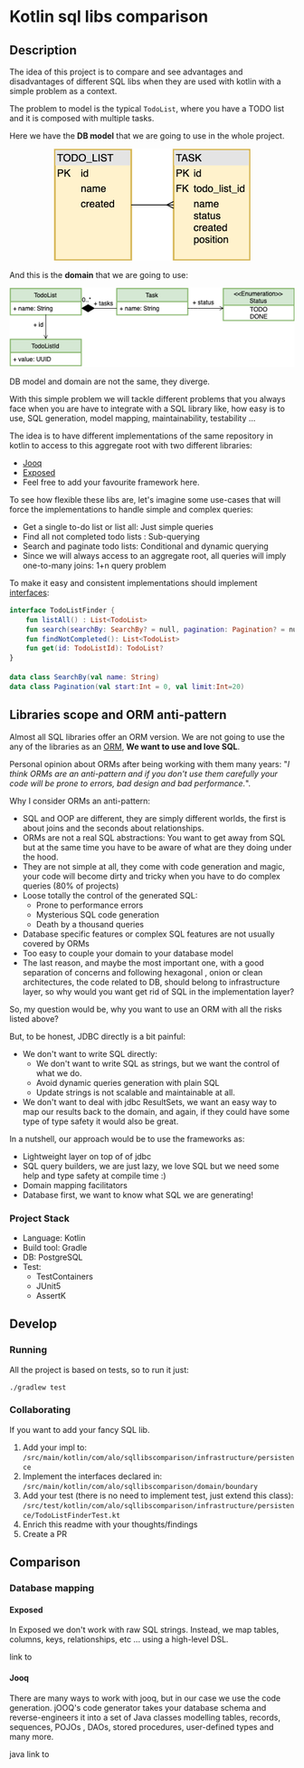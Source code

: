 # Kotlin sql libs comparison

## Description

The idea of this project is to compare and see advantages and disadvantages of different SQL libs when they are used
 with kotlin with a simple problem as a context.

The problem to model is the typical `TodoList`, where you have a TODO list and it is composed with multiple tasks.

Here we have the **DB model** that we are going to use in the whole project.

<p align="center">
  <img src="img/database-diagram.png">
</p>

And this is the **domain** that we are going to use:

<p align="center">
  <img src="img/class-diagram.png">
</p>

DB model and domain are not the same, they diverge.

With this simple problem we will tackle different problems that you always face when you are have to integrate with a
 SQL library like, how easy is to use, SQL generation, model mapping, maintainability, testability ... 

The idea is to have different implementations of the same repository in kotlin to access to this aggregate root
 with two different libraries:
* [Jooq](https://www.jooq.org/)
* [Exposed](https://github.com/JetBrains/Exposed)
* Feel free to add your favourite framework here. 

To see how flexible these libs are, let's imagine some use-cases that will force the implementations to handle simple
 and complex queries:
 
* Get a single to-do list or list all: Just simple queries
* Find all not completed todo lists : Sub-querying
* Search and paginate todo lists: Conditional and dynamic querying
* Since we will always access to an aggregate root, all queries will imply one-to-many joins: 1+n query problem

To make it easy and consistent implementations should implement [interfaces](./src/main/kotlin/com/alo/sqllibscomparison/domain/boundary/):
```kotlin
interface TodoListFinder {
    fun listAll() : List<TodoList>
    fun search(searchBy: SearchBy? = null, pagination: Pagination? = null) : List<TodoList>
    fun findNotCompleted(): List<TodoList>
    fun get(id: TodoListId): TodoList?
}

data class SearchBy(val name: String)
data class Pagination(val start:Int = 0, val limit:Int=20)
```
 
## Libraries scope and ORM anti-pattern

Almost all SQL libraries offer an ORM version. We are not going to use the any of the libraries as an [ORM](https://en.wikipedia.org/wiki/Object-relational_mapping), **We want to use and love SQL**. 

Personal opinion about ORMs after being working with them many years:  "_I think ORMs are an anti-pattern and if you
 don't use them carefully your code will be prone to errors, bad design and bad performance._".
 
Why I consider ORMs an anti-pattern:
- SQL and OOP are different, they are simply different worlds, the first is about joins and the seconds about
 relationships.
- ORMs are not a real SQL abstractions: You want to get away from SQL but at the same time you have to be aware of what
 are they doing under the hood.
- They are not simple at all, they come with code generation and magic, your code will become dirty and tricky when
 you have to do complex queries (80% of projects)
- Loose totally the control of the generated SQL:
    - Prone to performance errors
    - Mysterious SQL code generation
    - Death by a thousand queries
- Database specific features or complex SQL features are not usually covered by ORMs
- Too easy to couple your domain to your database model
- The last reason, and maybe the most important one, with a good separation of concerns and following hexagonal
, onion or clean architectures, the code related to DB, should belong to infrastructure layer, so why would you want
 get rid of SQL in the implementation layer?

So, my question would be, why you want to use an ORM with all the risks listed above?

But, to be honest, JDBC directly is a bit painful:
- We don't want to write SQL directly:
    - We don't want to write SQL as strings, but we want the control of what we do.
    - Avoid dynamic queries generation with plain SQL   
    - Update strings is not scalable and maintainable at all.
- We don't want to deal with jdbc ResultSets, we want an easy way to map our results back to the domain, and again, if
 they could have some type of type safety it would also be great.
 
In a nutshell, our approach  would be to use the frameworks as:
- Lightweight layer on top of of jdbc
- SQL query builders, we are just lazy, we love SQL but we need some help and type safety at compile time :) 
- Domain mapping facilitators
- Database first, we want to know what SQL we are generating!

### Project Stack

* Language: Kotlin
* Build tool: Gradle
* DB: PostgreSQL
* Test:
    * TestContainers
    * JUnit5
    * AssertK

## Develop

### Running

All the project is based on tests, so to run it just:

```shell script
./gradlew test
``` 
### Collaborating
If you want to add your fancy SQL lib.
1. Add your impl to: 
`/src/main/kotlin/com/alo/sqllibscomparison/infrastructure/persistence`
2. Implement the interfaces declared in:
`/src/main/kotlin/com/alo/sqllibscomparison/domain/boundary`
3. Add your test (there is no need to implement test, just extend this class):
`/src/test/kotlin/com/alo/sqllibscomparison/infrastructure/persistence/TodoListFinderTest.kt`
4. Enrich this readme with your thoughts/findings
5. Create a PR


## Comparison

### Database mapping

#### Exposed

In Exposed we don't work with raw SQL strings. Instead, we map tables, columns, keys, relationships, etc
... using a high-level DSL.

link to

#### Jooq

There are many ways to work with jooq, but in our case we use the code generation. jOOQ's code generator takes your
 database schema and reverse-engineers it into a set of Java classes modelling tables, records, sequences, POJOs
 , DAOs, stored procedures, user-defined types and many more.
 
 java 
 link to